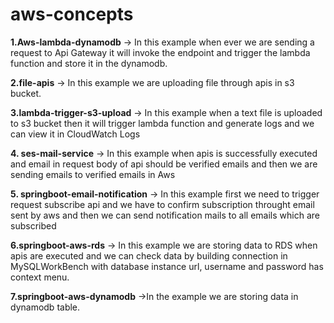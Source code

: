 # aws-concepts

**1.Aws-lambda-dynamodb** -> In this example when ever we are sending a request to Api Gateway it will invoke the endpoint and trigger the lambda function and store it in the dynamodb. 

**2.file-apis** -> In this example we are uploading file through apis in s3 bucket.

**3.lambda-trigger-s3-upload** -> In this example when a text file is uploaded to s3 bucket then it will trigger lambda function and generate logs and we can view it in CloudWatch Logs 

**4. ses-mail-service** -> In this example when apis is successfully executed and email in request body of api should be verified emails and then we are sending emails to verified emails in Aws 

**5. springboot-email-notification** -> In this example first we need to trigger request subscribe api and we have to confirm subscription throught email sent by aws and then we can send notification mails to all emails which are subscribed

**6.springboot-aws-rds** -> In this example we are storing data to RDS when apis are executed and we can check data by building connection in MySQLWorkBench with database instance url, username and password has context menu.

**7.springboot-aws-dynamodb** ->In the example we are storing data in dynamodb table.
